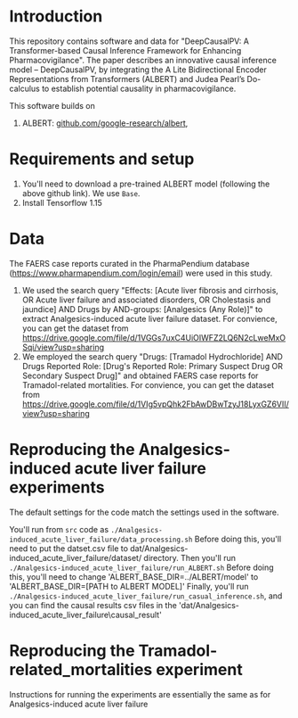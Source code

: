 # Introduction

This repository contains software and data for "DeepCausalPV: A Transformer-based Causal Inference Framework for Enhancing Pharmacovigilance".
The paper describes an innovative causal inference model – DeepCausalPV, by integrating the A Lite Bidirectional Encoder Representations from Transformers (ALBERT)
 and Judea Pearl’s Do-calculus to establish potential causality in pharmacovigilance. 

This software builds on
1. ALBERT: [github.com/google-research/albert](https://github.com/google-research/albert), 


# Requirements and setup

1. You'll need to download a pre-trained ALBERT model (following the above github link). We use `Base`.
2. Install Tensorflow 1.15

# Data

The FAERS case reports curated in the PharmaPendium database (https://www.pharmapendium.com/login/email) were used in this study.
1. We used the search query "Effects: [Acute liver fibrosis and cirrhosis, OR Acute liver failure and associated disorders, OR Cholestasis and jaundice]
 AND Drugs by AND-groups: [Analgesics (Any Role)]" to extract Analgesics-induced acute liver failure dataset.
For convience, you can get the dataset from https://drive.google.com/file/d/1VGGs7uxC4UiOIWFZ2LQ6N2cLweMxOSqi/view?usp=sharing
2. We employed the search query "Drugs: [Tramadol Hydrochloride] 
AND Drugs Reported Role: [Drug's Reported Role: Primary Suspect Drug OR Secondary Suspect Drug]"
 and obtained FAERS case reports for Tramadol-related mortalities.
For convience, you can get the dataset from https://drive.google.com/file/d/1VIg5vpQhk2FbAwDBwTzyJ18LyxGZ6VII/view?usp=sharing

# Reproducing the Analgesics-induced acute liver failure experiments

The default settings for the code match the settings used in the software.

You'll run from `src` code as 
`./Analgesics-induced_acute_liver_failure/data_processing.sh`
Before doing this, you'll need to put the datset.csv file to dat/Analgesics-induced_acute_liver_failure/dataset/ directory.
Then you'll run `./Analgesics-induced_acute_liver_failure/run_ALBERT.sh`
Before doing this, you'll need to change 'ALBERT_BASE_DIR=../ALBERT/model' to 'ALBERT_BASE_DIR=[PATH to ALBERT MODEL]'
Finally, you'll run `./Analgesics-induced_acute_liver_failure/run_casual_inference.sh`, and you can find the causal results csv files in the 'dat/Analgesics-induced_acute_liver_failure\causal_result'


# Reproducing the Tramadol-related_mortalities experiment

Instructions for running the experiments are essentially the same as for Analgesics-induced acute liver failure



